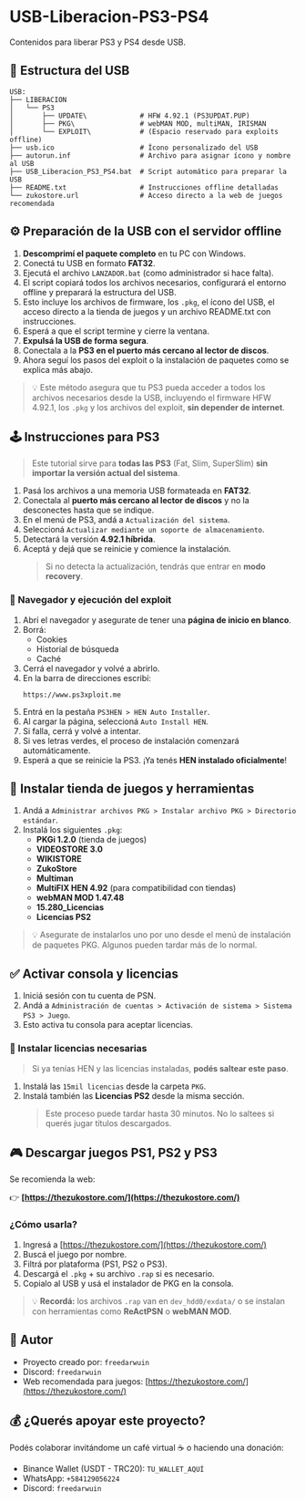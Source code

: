 # USB-Liberacion-PS3-PS4

Contenidos para liberar PS3 y PS4 desde USB.

## 📂 Estructura del USB

```
USB:
├── LIBERACION
│   └── PS3
│       ├── UPDATE\             # HFW 4.92.1 (PS3UPDAT.PUP)
│       ├── PKG\                # webMAN MOD, multiMAN, IRISMAN
│       └── EXPLOIT\            # (Espacio reservado para exploits offline)
├── usb.ico                     # Ícono personalizado del USB
├── autorun.inf                 # Archivo para asignar ícono y nombre al USB
├── USB_Liberacion_PS3_PS4.bat  # Script automático para preparar la USB
├── README.txt                  # Instrucciones offline detalladas
└── zukostore.url               # Acceso directo a la web de juegos recomendada
```

## ⚙️ Preparación de la USB con el servidor offline

1. **Descomprimí el paquete completo** en tu PC con Windows.
2. Conectá tu USB en formato **FAT32**.
3. Ejecutá el archivo `LANZADOR.bat` (como administrador si hace falta).
4. El script copiará todos los archivos necesarios, configurará el entorno offline y preparará la estructura del USB.
5. Esto incluye los archivos de firmware, los `.pkg`, el ícono del USB, el acceso directo a la tienda de juegos y un archivo README.txt con instrucciones.
6. Esperá a que el script termine y cierre la ventana.
7. **Expulsá la USB de forma segura**.
8. Conectala a la **PS3 en el puerto más cercano al lector de discos**.
9. Ahora seguí los pasos del exploit o la instalación de paquetes como se explica más abajo.

> 💡 Este método asegura que tu PS3 pueda acceder a todos los archivos necesarios desde la USB, incluyendo el firmware HFW 4.92.1, los `.pkg` y los archivos del exploit, **sin depender de internet**.

## 🕹️ Instrucciones para PS3

> Este tutorial sirve para **todas las PS3** (Fat, Slim, SuperSlim) **sin importar la versión actual del sistema**.

1. Pasá los archivos a una memoria USB formateada en **FAT32**.
2. Conectala al **puerto más cercano al lector de discos** y no la desconectes hasta que se indique.
3. En el menú de PS3, andá a `Actualización del sistema`.
4. Seleccioná `Actualizar mediante un soporte de almacenamiento`.
5. Detectará la versión **4.92.1 híbrida**.
6. Aceptá y dejá que se reinicie y comience la instalación.
   > Si no detecta la actualización, tendrás que entrar en **modo recovery**.

### 🔧 Navegador y ejecución del exploit

1. Abrí el navegador y asegurate de tener una **página de inicio en blanco**.
2. Borrá:
    - Cookies
    - Historial de búsqueda
    - Caché
3. Cerrá el navegador y volvé a abrirlo.
4. En la barra de direcciones escribí:
   ```
   https://www.ps3xploit.me
   ```
5. Entrá en la pestaña `PS3HEN > HEN Auto Installer`.
6. Al cargar la página, seleccioná `Auto Install HEN`.
7. Si falla, cerrá y volvé a intentar.
8. Si ves letras verdes, el proceso de instalación comenzará automáticamente.
9. Esperá a que se reinicie la PS3. ¡Ya tenés **HEN instalado oficialmente**!

## 🛒 Instalar tienda de juegos y herramientas

1. Andá a `Administrar archivos PKG > Instalar archivo PKG > Directorio estándar`.
2. Instalá los siguientes `.pkg`:
    - **PKGi 1.2.0** (tienda de juegos)
    - **VIDEOSTORE 3.0**
    - **WIKISTORE**
    - **ZukoStore**
    - **Multiman**
    - **MultiFIX HEN 4.92** (para compatibilidad con tiendas)
    - **webMAN MOD 1.47.48**
    - **15.280_Licencias**
    - **Licencias PS2**

> 💡 Asegurate de instalarlos uno por uno desde el menú de instalación de paquetes PKG. Algunos pueden tardar más de lo normal.

## ✅ Activar consola y licencias

1. Iniciá sesión con tu cuenta de PSN.
2. Andá a `Administración de cuentas > Activación de sistema > Sistema PS3 > Juego`.
3. Esto activa tu consola para aceptar licencias.

### 🔐 Instalar licencias necesarias

> Si ya tenías HEN y las licencias instaladas, **podés saltear este paso**.

1. Instalá las `15mil licencias` desde la carpeta `PKG`.
2. Instalá también las **Licencias PS2** desde la misma sección.
   > Este proceso puede tardar hasta 30 minutos. No lo saltees si querés jugar títulos descargados.

## 🎮 Descargar juegos PS1, PS2 y PS3

Se recomienda la web:

👉 **[https://thezukostore.com/](https://thezukostore.com/)**

### ¿Cómo usarla?

1. Ingresá a [https://thezukostore.com/](https://thezukostore.com/)
2. Buscá el juego por nombre.
3. Filtrá por plataforma (PS1, PS2 o PS3).
4. Descargá el `.pkg` + su archivo `.rap` si es necesario.
5. Copialo al USB y usá el instalador de PKG en la consola.

> 💡 **Recordá:** los archivos `.rap` van en `dev_hdd0/exdata/` o se instalan con herramientas como **ReActPSN** o **webMAN MOD**.

## 👤 Autor

- Proyecto creado por: `freedarwuin`
- Discord: `freedarwuin`
- Web recomendada para juegos: [https://thezukostore.com/](https://thezukostore.com/)

## 💰 ¿Querés apoyar este proyecto?

Podés colaborar invitándome un café virtual ☕ o haciendo una donación:

- Binance Wallet (USDT - TRC20): `TU_WALLET_AQUÍ`
- WhatsApp: `+584129056224`
- Discord: `freedarwuin`